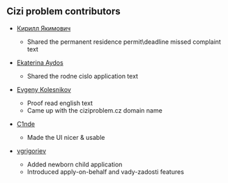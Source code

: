 ## Cizi problem contributors

* [Кирилл Якимович](https://t.me/leadmeguideme)
  * Shared the permanent residence permit\deadline missed complaint text

* [Ekaterina Aydos](https://t.me/froggy_greeny)
  * Shared the rodne cislo application text

* [Evgeny Kolesnikov](https://github.com/evgenyz)
  * Proof read english text
  * Came up with the ciziproblem.cz domain name

* [C1nde](https://github.com/C1nde)
  * Made the UI nicer & usable

* [vgrigoriev](https://github.com/vgrigoriev)
  * Added newborn child application
  * Introduced apply-on-behalf and vady-zadosti features
